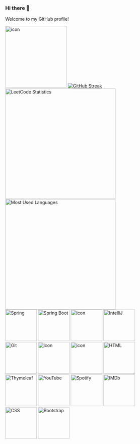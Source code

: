 ### Hi there 👋
Welcome to my GitHub profile!

<div >
   <div >
       <img src="https://techstack-generator.vercel.app/java-icon.svg" alt="icon" width="195" height="195" title="Java"/>
       <a href="https://git.io/streak-stats"><img src="https://streak-stats.demolab.com?user=lbmrmnkvsk" alt="GitHub Streak" /></a>
   </div>

  <img src="https://leetcard.jacoblin.cool/lbmrmnkvsk?theme=light&font=Gayathri&ext=activity&animation=true"   height="350" title="LeetCode Statistics"/>
  <img src="https://github-readme-stats.vercel.app/api/top-langs/?username=lbmrmnkvsk&layout=pie&langs_count=8" height="350"  title="Most Used Languages"/>
  
  <div>
    <img width="100" src="https://user-images.githubusercontent.com/25181517/117201470-f6d56780-adec-11eb-8f7c-e70e376cfd07.png" alt="Spring" title="Spring"/>
    <img width="100" src="https://user-images.githubusercontent.com/25181517/183891303-41f257f8-6b3d-487c-aa56-c497b880d0fb.png" alt="Spring Boot" title="Spring Boot"/>
    <img src="https://techstack-generator.vercel.app/mysql-icon.svg" alt="icon" width="100" height="100" title="MySQL"/>
    <img width="100" src="https://user-images.githubusercontent.com/25181517/192108890-200809d1-439c-4e23-90d3-b090cf9a4eea.png" alt="IntelliJ" title="IntelliJ"/>
    <img width="100" src="https://user-images.githubusercontent.com/25181517/192108372-f71d70ac-7ae6-4c0d-8395-51d8870c2ef0.png" alt="Git" title="Git"/>
    <img src="https://techstack-generator.vercel.app/github-icon.svg" alt="icon" width="100" height="100" title="GitHub"/>
    <img src="https://techstack-generator.vercel.app/js-icon.svg" alt="icon" width="100" height="100" title="JavaScript"/>
    <img width="100" src="https://user-images.githubusercontent.com/25181517/192158954-f88b5814-d510-4564-b285-dff7d6400dad.png" alt="HTML" title="HTML"/>
    <img height="100" width="100" src="https://cdn.simpleicons.org/thymeleaf" title="Thymeleaf"/>
     <img height="100" width="100" src="https://cdn.simpleicons.org/youtube" title="YouTube"/>
     <img height="100" width="100" src="https://cdn.simpleicons.org/spotify" title="Spotify"/>
     <img height="100" width="100" src="https://cdn.simpleicons.org/imdb" title="IMDb"/>
    <img width="100" src="https://user-images.githubusercontent.com/25181517/183898674-75a4a1b1-f960-4ea9-abcb-637170a00a75.png" alt="CSS" title="CSS"/>
    <img width="100" src="https://user-images.githubusercontent.com/25181517/183898054-b3d693d4-dafb-4808-a509-bab54cf5de34.png" alt="Bootstrap" title="Bootstrap"/>
  </div>
  
</div>
